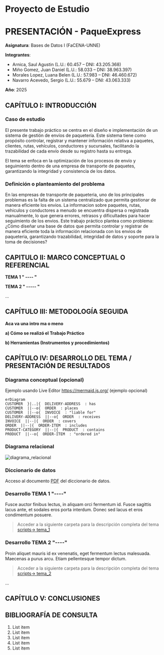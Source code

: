 # Proyecto de Estudio

# PRESENTACIÓN - PaqueExpress

**Asignatura**: Bases de Datos I (FaCENA-UNNE)

**Integrantes**:

- Arnica, Saul Agustin (L.U.: 60.457 – DNI: 43.205.368)
- Miño Gomez, Juan Daniel (L.U.: 58.033 – DNI: 38.963.397)
- Morales Lopez, Luana Belen (L.U.: 57.983 – DNI: 46.460.672)
- Navarro Acevedo, Sergio (L.U.: 55.679 – DNI: 43.063.333)

**Año**: 2025

## CAPÍTULO I: INTRODUCCIÓN

### Caso de estudio

El presente trabajo práctico se centra en el diseño e implementación de un sistema de gestión de envíos de paquetería. Este sistema tiene como propósito controlar, registrar y mantener información relativa a paquetes, clientes, rutas, vehículos, conductores y sucursales, facilitando la trazabilidad de cada envío desde su registro hasta su entrega.

El tema se enfoca en la optimización de los procesos de envío y seguimiento dentro de una empresa de transporte de paquetes, garantizando la integridad y consistencia de los datos.

### Definición o planteamiento del problema

En las empresas de transporte de paqueteria, uno de los principales problemas es la falta de un sistema centralizado que permita gestionar de manera eficiente los envios. La informacion sobre paquetes, rutas, vehiculos y conductores a menudo se encuentra dispersa o registrada manualmente, lo que genera errores, retrasos y dificultades para hacer seguimiento de los envios. Este trabajo práctico plantea como problema: ¿Cómo diseñar una base de datos que permita controlar y registrar de manera eficiente toda la información relacionada con los envios de paqueteria, garantizando trazabilidad, integridad de datos y soporte para la toma de decisiones?

## CAPITULO II: MARCO CONCEPTUAL O REFERENCIAL

**TEMA 1 " ---- "**

**TEMA 2 " ----- "**


...

## CAPÍTULO III: METODOLOGÍA SEGUIDA

**Aca va una intro ma o meno**

**a) Cómo se realizó el Trabajo Práctico**


**b) Herramientas (Instrumentos y procedimientos)**


## CAPÍTULO IV: DESARROLLO DEL TEMA / PRESENTACIÓN DE RESULTADOS



### Diagrama conceptual (opcional)

Ejemplo usando Live Editor https://mermaid.js.org/ (ejemplo opcional)

```mermaid
erDiagram
CUSTOMER  }|..|{  DELIVERY-ADDRESS  : has
CUSTOMER  ||--o{  ORDER  : places
CUSTOMER  ||--o{  INVOICE  : "liable for"
DELIVERY-ADDRESS  ||--o{  ORDER  : receives
INVOICE  ||--|{  ORDER  : covers
ORDER  ||--|{  ORDER-ITEM  : includes
PRODUCT-CATEGORY  ||--|{  PRODUCT  : contains
PRODUCT  ||--o{  ORDER-ITEM  : "ordered in"
```

### Diagrama relacional

![diagrama_relacional](https://github.com/dovillegas/basesdatos_proyecto_estudio/blob/main/doc/image_relational.png)

### Diccionario de datos

Acceso al documento [PDF](doc/diccionario_datos.pdf) del diccionario de datos.

### Desarrollo TEMA 1 "----"

Fusce auctor finibus lectus, in aliquam orci fermentum id. Fusce sagittis lacus ante, et sodales eros porta interdum. Donec sed lacus et eros condimentum posuere.

> Acceder a la siguiente carpeta para la descripción completa del tema [scripts-> tema_1](script/tema01_nombre_tema)

### Desarrollo TEMA 2 "----"

Proin aliquet mauris id ex venenatis, eget fermentum lectus malesuada. Maecenas a purus arcu. Etiam pellentesque tempor dictum.

> Acceder a la siguiente carpeta para la descripción completa del tema [scripts-> tema_2](script/tema02_nombre_tema)

...

## CAPÍTULO V: CONCLUSIONES



## BIBLIOGRAFÍA DE CONSULTA

1.  List item
2.  List item
3.  List item
4.  List item
5.  List item
